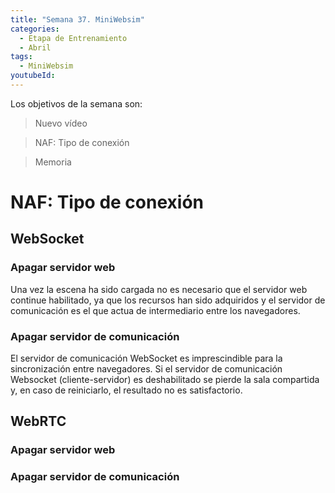 ```yaml
---
title: "Semana 37. MiniWebsim"
categories:
  - Etapa de Entrenamiento
  - Abril
tags:
  - MiniWebsim
youtubeId: 
---
```


Los objetivos de la semana son:

> Nuevo vídeo 

> NAF: Tipo de conexión 

> Memoria 

# NAF: Tipo de conexión

## WebSocket

### Apagar servidor web 

Una vez la escena ha sido cargada no es necesario que el servidor web continue habilitado, ya que los recursos han sido adquiridos y el servidor de comunicación es el que actua de intermediario entre los navegadores. 

### Apagar servidor de comunicación

El servidor de comunicación WebSocket es imprescindible para la sincronización entre navegadores. Si el servidor de comunicación Websocket (cliente-servidor) es deshabilitado se pierde la sala compartida y, en caso de reiniciarlo, el resultado no es satisfactorio. 

## WebRTC 

### Apagar servidor web 
### Apagar servidor de comunicación
